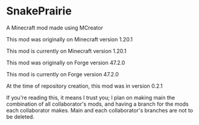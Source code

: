 # SnakePrairie
A Minecraft mod made using MCreator

This mod was originally on Minecraft version 1.20.1

This mod is currently on Minecraft version 1.20.1


This mod was originally on Forge version 47.2.0

This mod is currently on Forge version 47.2.0


At the time of repository creation, this mod was in version 0.2.1


If you're reading this, it means I trust you; I plan on making main the combination of all collaborator's mods, and having a branch for the mods each collaborator makes. Main and each collaborator's branches are not to be deleted.